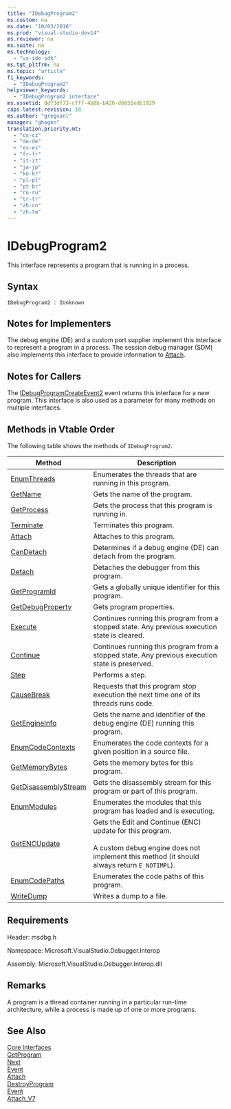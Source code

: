```yaml
---
title: "IDebugProgram2"
ms.custom: na
ms.date: "10/03/2016"
ms.prod: "visual-studio-dev14"
ms.reviewer: na
ms.suite: na
ms.technology: 
  - "vs-ide-sdk"
ms.tgt_pltfrm: na
ms.topic: "article"
f1_keywords: 
  - "IDebugProgram2"
helpviewer_keywords: 
  - "IDebugProgram2 interface"
ms.assetid: 8d73df73-cfff-4b8b-b426-d6051edb1939
caps.latest.revision: 18
ms.author: "gregvanl"
manager: "ghogen"
translation.priority.mt: 
  - "cs-cz"
  - "de-de"
  - "es-es"
  - "fr-fr"
  - "it-it"
  - "ja-jp"
  - "ko-kr"
  - "pl-pl"
  - "pt-br"
  - "ru-ru"
  - "tr-tr"
  - "zh-cn"
  - "zh-tw"
---
```

# IDebugProgram2
This interface represents a program that is running in a process.  
  
## Syntax  
  
```  
IDebugProgram2 : IUnknown  
```  
  
## Notes for Implementers  
 The debug engine (DE) and a custom port supplier implement this interface to represent a program in a process. The session debug manager (SDM) also implements this interface to provide information to [Attach](../extensibility/idebugprogram2--attach.md).  
  
## Notes for Callers  
 The [IDebugProgramCreateEvent2](../extensibility/idebugprogramcreateevent2.md) event returns this interface for a new program. This interface is also used as a parameter for many methods on multiple interfaces.  
  
## Methods in Vtable Order  
 The following table shows the methods of `IDebugProgram2`.  
  
|Method|Description|  
|------------|-----------------|  
|[EnumThreads](../extensibility/idebugprogram2--enumthreads.md)|Enumerates the threads that are running in this program.|  
|[GetName](../extensibility/idebugprogram2--getname.md)|Gets the name of the program.|  
|[GetProcess](../extensibility/idebugprogram2--getprocess.md)|Gets the process that this program is running in.|  
|[Terminate](../extensibility/idebugprogram2--terminate.md)|Terminates this program.|  
|[Attach](../extensibility/idebugprogram2--attach.md)|Attaches to this program.|  
|[CanDetach](../extensibility/idebugprogram2--candetach.md)|Determines if a debug engine (DE) can detach from the program.|  
|[Detach](../extensibility/idebugprogram2--detach.md)|Detaches the debugger from this program.|  
|[GetProgramId](../extensibility/idebugprogram2--getprogramid.md)|Gets a globally unique identifier for this program.|  
|[GetDebugProperty](../extensibility/idebugprogram2--getdebugproperty.md)|Gets program properties.|  
|[Execute](../extensibility/idebugprogram2--execute.md)|Continues running this program from a stopped state. Any previous execution state is cleared.|  
|[Continue](../extensibility/idebugprogram2--continue.md)|Continues running this program from a stopped state. Any previous execution state is preserved.|  
|[Step](../extensibility/idebugprogram2--step.md)|Performs a step.|  
|[CauseBreak](../extensibility/idebugprogram2--causebreak.md)|Requests that this program stop execution the next time one of its threads runs code.|  
|[GetEngineInfo](../extensibility/idebugprogram2--getengineinfo.md)|Gets the name and identifier of the debug engine (DE) running this program.|  
|[EnumCodeContexts](../extensibility/idebugprogram2--enumcodecontexts.md)|Enumerates the code contexts for a given position in a source file.|  
|[GetMemoryBytes](../extensibility/idebugprogram2--getmemorybytes.md)|Gets the memory bytes for this program.|  
|[GetDisassemblyStream](../extensibility/idebugprogram2--getdisassemblystream.md)|Gets the disassembly stream for this program or part of this program.|  
|[EnumModules](../extensibility/idebugprogram2--enummodules.md)|Enumerates the modules that this program has loaded and is executing.|  
|[GetENCUpdate](../extensibility/idebugprogram2--getencupdate.md)|Gets the Edit and Continue (ENC) update for this program.<br /><br /> A custom debug engine does not implement this method (it should always return `E_NOTIMPL`).|  
|[EnumCodePaths](../extensibility/idebugprogram2--enumcodepaths.md)|Enumerates the code paths of this program.|  
|[WriteDump](../extensibility/idebugprogram2--writedump.md)|Writes a dump to a file.|  
  
## Requirements  
 Header: msdbg.h  
  
 Namespace: Microsoft.VisualStudio.Debugger.Interop  
  
 Assembly: Microsoft.VisualStudio.Debugger.Interop.dll  
  
## Remarks  
 A program is a thread container running in a particular run-time architecture, while a process is made up of one or more programs.  
  
## See Also  
 [Core Interfaces](../extensibility/core-interfaces.md)   
 [GetProgram](../extensibility/idebugthread2--getprogram.md)   
 [Next](../extensibility/ienumdebugprograms2--next.md)   
 [Event](../extensibility/idebugportevents2--event.md)   
 [Attach](../extensibility/idebugengine2--attach.md)   
 [DestroyProgram](../extensibility/idebugengine2--destroyprogram.md)   
 [Event](../extensibility/idebugeventcallback2--event.md)   
 [Attach_V7](../extensibility/idebugprogramnode2--attach_v7.md)